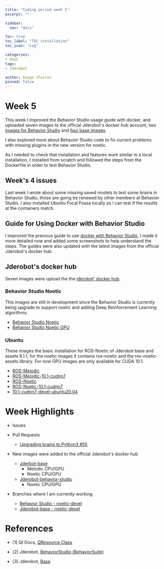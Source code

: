 ```yaml
---
title: "Coding period week 5"
excerpt: ""

sidebar:
  nav: "docs"

toc: true
toc_label: "TOC installation"
toc_icon: "cog"

categories:
- GSoC
tags:
- Jderobot

author: Diego Charrez
pinned: false
---
```


# Week 5

This week I improved the Behavior Studio usage guide with docker, and uploaded seven images to the official Jderobot's docker hub account, two [images for Behavior Studio](https://hub.docker.com/r/jderobot/behavior-studio) and [four base images](https://hub.docker.com/r/jderobot/ubuntu).

I also explored more about Behavior Studio code to fix current problems with missing plugins in the new version for noetic.

As I needed to check that installation and features work similar in a local installation, I installed from scratch and followed the steps from the Dockerfile in order to test Behavior Studio.

## Week's 4 issues

Last week I wrote about some missing saved models to test some brains in Behavior Studio, those are going be renewed by other members at Behavior Studio. I also installed Ubuntu Focal Fossa locally so I can test if the results at the containers match.

## Guide for Using Docker with Behavior Studio

I improved the previous guide to use [docker with Behavior Studio](https://github.com/dcharrezt/BehaviorStudio/blob/noetic-devel/.docker/README.md), I made it more detailed now and added some screenshots to help understand the steps. The guides were also updated with the latest images from the official Jderobot's docker hub.

## Jderobot's docker hub

Seven images were upload the the [jderobot' docker hub](https://hub.docker.com/u/jderobot/).

### Behavior Studio Noetic

This images are still in development since the Behavior Studio is currently being upgrade to support noetic and adding Deep Reinforcement Learning algorithms.

- [Behavior Studio Noetic](https://hub.docker.com/r/jderobot/behavior-studio/tags)
- [Behavior Studio Noetic GPU](https://hub.docker.com/r/jderobot/behavior-studio/tags)

### Ubuntu

These images the basic installation for ROS-Noetic of Jderobot base and assets 6.1.1, for the noetic images it contains ros-noetic and the ros-noetic-assets library. For now GPU images are only available for CUDA 10.1.

- [ROS-Melodic](https://hub.docker.com/r/jderobot/ubuntu/tags)
- [ROS-Melodic-10.1-cudnn7](https://hub.docker.com/r/jderobot/ubuntu/tags)
- [ROS-Noetic](https://hub.docker.com/r/jderobot/ubuntu/tags)
- [ROS-Noetic-10.1-cudnn7](https://hub.docker.com/r/jderobot/ubuntu/tags)
- [10.1-cudnn7-devel-ubuntu20.04](https://hub.docker.com/r/jderobot/ubuntu/tags)



# Week Highlights

- Issues


- Pull Requests

  - [Upgrading brains to Python3 #55](https://github.com/JdeRobot/BehaviorStudio/pull/55)

- New images were added to the official Jderobot's docker hub  

    - [Jderbot-base](https://hub.docker.com/repository/docker/jderobot/ubuntu)
        - Melodic CPU/GPU
        - Noetic CPU/GPU
    - [Jderobot-behavior-studio](https://hub.docker.com/repository/docker/jderobot/behavior-studio)
        - Noetic CPU/GPU

- Branches where I am currently working.

    - [Behavior Studio - noetic-devel](https://github.com/dcharrezt/BehaviorStudio/tree/noetic-devel)
    - [Jderobot-base - noetic-devel](https://github.com/dcharrezt/base/tree/noetic-devel)

# References


* [1] Qt Docs, [QResource Class](https://doc.qt.io/qt-5/qresource.html)

* [2] Jderobot, [BehaviorStudio (BehaviorSuite)](https://github.com/JdeRobot/BehaviorStudio/tree/reboot)

* [3] Jderobot, [Base](https://github.com/JdeRobot/base)